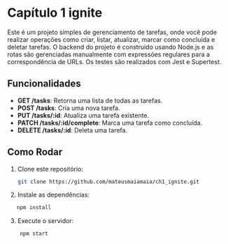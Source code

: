 # Capítulo 1 ignite

Este é um projeto simples de gerenciamento de tarefas, onde você pode realizar operações como criar, listar, atualizar, marcar como concluída e deletar tarefas. O backend do projeto é construído usando Node.js e as rotas são gerenciadas manualmente com expressões regulares para a correspondência de URLs. Os testes são realizados com Jest e Supertest.

## Funcionalidades

- **GET /tasks**: Retorna uma lista de todas as tarefas.
- **POST /tasks**: Cria uma nova tarefa.
- **PUT /tasks/:id**: Atualiza uma tarefa existente.
- **PATCH /tasks/:id/complete**: Marca uma tarefa como concluída.
- **DELETE /tasks/:id**: Deleta uma tarefa.

## Como Rodar

1. Clone este repositório:
   ```bash
   git clone https://github.com/mateusmaiamaia/ch1_ignite.git
   ```
2. Instale as dependências:
```bash
   npm install
```
3. Execute o servidor:
```bash
    npm start
```

